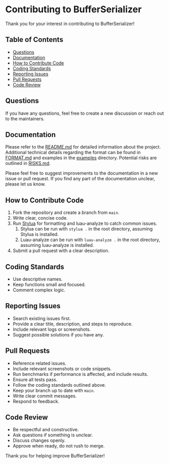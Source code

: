 # Contributing to BufferSerializer
Thank you for your interest in contributing to BufferSerializer!

## Table of Contents
- [Questions](#questions)
- [Documentation](#documentation)
- [How to Contribute Code](#how-to-contribute-code)
- [Coding Standards](#coding-standards)
- [Reporting Issues](#reporting-issues)
- [Pull Requests](#pull-requests)
- [Code Review](#code-review)

## Questions
If you have any questions, feel free to create a new discussion or reach out to the maintainers.

## Documentation
Please refer to the [README.md](./README.md) for detailed information about the project.
Additional technical details regarding the format can be found in [FORMAT.md](./FORMAT.md) and examples in the [examples](./examples) directory.  Potential risks are outlined in [RISKS.md](./RISKS.md).

Please feel free to suggest improvements to the documentation in a new issue or pull request.
If you find any part of the documentation unclear, please let us know.

## How to Contribute Code

1. Fork the repository and create a branch from `main`.
2. Write clear, concise code.
3. Run [Stylua](https://github.com/JohnnyMorganz/StyLua) for formatting and luau-analyze to catch common issues.
   1. Stylua can be run with `stylua .` in the root directory, assuming Stylua is installed.
   2. Luau-analyze can be run with `luau-analyze .` in the root directory, assuming luau-analyze is installed.
4. Submit a pull request with a clear description.

## Coding Standards

- Use descriptive names.
- Keep functions small and focused.
- Comment complex logic.

## Reporting Issues

- Search existing issues first.
- Provide a clear title, description, and steps to reproduce.
- Include relevant logs or screenshots.
- Suggest possible solutions if you have any.

## Pull Requests

- Reference related issues.
- Include relevant screenshots or code snippets.
- Run benchmarks if performance is affected, and include results.
- Ensure all tests pass.
- Follow the coding standards outlined above.
- Keep your branch up to date with `main`.
- Write clear commit messages.
- Respond to feedback.

## Code Review
- Be respectful and constructive.
- Ask questions if something is unclear.
- Discuss changes openly.
- Approve when ready, do not rush to merge.

Thank you for helping improve BufferSerializer!